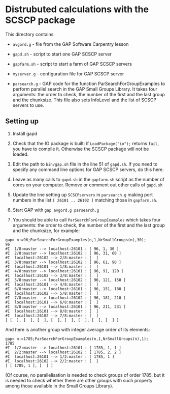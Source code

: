 # Distrubuted calculations with the SCSCP package

This directory contains:

* `avgord.g` - file from the GAP Software Carpentry lesson

* `gapd.sh` - script to start one GAP SCSCP server

* `gapfarm.sh` - script to start a farm of GAP SCSCP servers

* `myserver.g` - configuration file for GAP SCSCP server

* `parsearch.g` - GAP code for the function ParSearchForGroupExamples
                  to perform parallel search in the GAP Small Groups Library.
                  It takes four arguments: the order to check, the number of
                  the first and the last group and the chunksize. This file also
                  sets InfoLevel and the list of SCSCP servers to use.

## Setting up

1. Install gapd

2. Check that the IO package is built: if `LoadPackage("io");` returns `fail`,
you have to compile it. Otherwise the SCSCP package will not be loaded.

3. Edit the path to `bin/gap.sh` file in the line 51 of `gapd.sh`. If you need
to specify any command line options for GAP SCSCP servers, do this here.

4. Leave as many calls to `gapd.sh` in the `gapfarm.sh` script as the number
of cores on your computer. Remove or comment out other calls of `gapd.sh`

5. Update the line setting up `SCSCPservers` in `parsearch.g` making port numbers
in the list `[ 26101 .. 26102 ]` matching those in `gapfarm.sh`.

6. Start GAP with `gap avgord.g parsearch.g`

7. You should be able to call `ParSearchForGroupExamples` which takes four
arguments: the order to check, the number of the first and the last group
and the chunksize, for example:

```
gap> n:=96;ParSearchForGroupExamples(n,1,NrSmallGroups(n),30);
96
#I  1/8:master --> localhost:26101 : [ 96, 1, 30 ]
#I  2/8:master --> localhost:26102 : [ 96, 31, 60 ]
#I  localhost:26102 --> 2/8:master : [  ]
#I  3/8:master --> localhost:26102 : [ 96, 61, 90 ]
#I  localhost:26101 --> 1/8:master : [  ]
#I  4/8:master --> localhost:26101 : [ 96, 91, 120 ]
#I  localhost:26102 --> 3/8:master : [  ]
#I  5/8:master --> localhost:26102 : [ 96, 121, 150 ]
#I  localhost:26101 --> 4/8:master : [  ]
#I  6/8:master --> localhost:26101 : [ 96, 151, 180 ]
#I  localhost:26102 --> 5/8:master : [  ]
#I  7/8:master --> localhost:26102 : [ 96, 181, 210 ]
#I  localhost:26101 --> 6/8:master : [  ]
#I  8/8:master --> localhost:26101 : [ 96, 211, 231 ]
#I  localhost:26101 --> 8/8:master : [  ]
#I  localhost:26102 --> 7/8:master : [  ]
[ [  ], [  ], [  ], [  ], [  ], [  ], [  ], [  ] ]
```

And here is another group with integer average order of its elements:

```
gap> n:=1785;ParSearchForGroupExamples(n,1,NrSmallGroups(n),1);
1785
#I  1/2:master --> localhost:26101 : [ 1785, 1, 1 ]
#I  2/2:master --> localhost:26102 : [ 1785, 2, 2 ]
#I  localhost:26101 --> 1/2:master : [ 1785, 1 ]
#I  localhost:26102 --> 2/2:master : [  ]
[ [ 1785, 1 ], [  ] ]
```

(Of course, no parallelisation is needed to check groups of order 1785, but
it is needed to check whether there are other groups with such property among
those available in the Small Groups Library).
